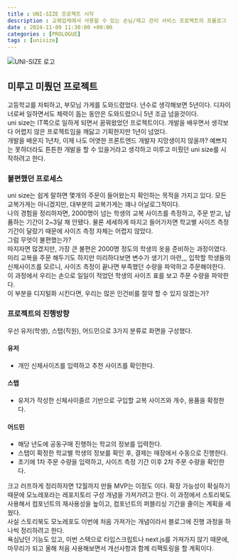 ```yaml
---
title : UNI-SIZE 프로젝트 시작 
description : 교복업체에서 사용할 수 있는 손님/재고 관리 서비스 프로젝트의 프롤로그
date : 2024-11-09 11:30:00 +09:00
categories : [PROLOGUE]
tags : [unisize] 
---
```

<img  src='{{ "/assets/img/logo.jpg" | relative_url }}' alt=' UNI-SIZE 로고'>

## 미루고 미뤘던 프로젝트
고등학교를 자퇴하고, 부모님 가게를 도와드렸었다. 년수로 생각해보면 5년이다.
디자이너로써 일하면서도 체력이 돕는 동안은 도와드렸으니 5년 조금 넘을것이다. <br >
uni size는 IT쪽으로 일하게 되면서 꿈꿔왔었던 프로젝트이다. 개발을 배우면서 생각보다 어렵지 않은 프로젝트임을 깨닳고 기획한지만 1년이 넘었다.<br >
개발을 배운지 1년차, 이제 나도 어엿한 프론트엔드 개발자 지망생이지 않을까? 예쁘지는 못하더라도 튼튼한 개발을 할 수 있을거라고 생각하고 미루고 미뤘던 uni size를 시작하려고 한다.

### 불편했던 프로세스
uni size는 쉽게 말하면 몇개의 주문이 들어왔는지 확인하는 목적을 가지고 있다. 모든 교복가게는 아니겠지만, 대부분의 교복가게는 꽤나 아날로그적이다. <br>
나의 경험을 정리하자면, 2000명이 넘는 학생의 교복 사이즈를 측정하고, 주문 받고, 납품하는 기간이 2~3달 채 안됐다. 물론 세세하게 따지고 들어가자면 학교별 사이즈 측정 기간이 달랐기 때문에 사이즈 측정 자체는 어렵지 않았다. <br>
그럼 무엇이 불편했는가? <br>
따지자면 많겠지만, 가장 큰 불편은 2000명 정도의 학생의 옷을 준비하는 과정이였다.  <br>
미리 교복을 주문 해두기도 하지만 미리하다보면 변수가 생기기 마련,,, 입학할 학생들의 신체사이즈를 모르니, 사이즈 측정이 끝나면 부족했던 수량을 파악하고 주문해야한다. 이 과정에서 우리는 손으로 일일이 적었던 학생의 사이즈 표를 보고 주문 수량을 파악한다. <br>
이 부분을 디지털화 시킨다면, 우리는 많은 인건비를 절약 할 수 있지 않겠는가?

### 프로젝트의 진행방향
우선 유저(학생), 스탭(직원), 어드민으로 3가지 분류로 화면을 구성했다. <br>

#### 유저 
- 개인 신체사이즈를 입력하고 추천 사이즈를 확인한다.
#### 스탭 
- 유저가 작성한 신체사이즐르 기반으로 구입할 교복 사이즈와 개수, 용품을 확정한다.
#### 어드민 
- 해당 년도에 공동구매 진행하는 학교의 정보를 입력한다.
- 스탭이 확정한 학교별 학생의 정보를 확인 후, 결제는 매장에서 수동으로 진행한다.
- 초기에 1차 주문 수량을 입력하고, 사이즈 측정 기간 이후 2차 주문 수량을 확인한다.

크고 러프하게 정리하자면 12월까지 만들 MVP는 이정도 이다. 확장 가능성이 확실하기 때문에 모노레포라는 레포지토리 구성 개념을 가져가려고 한다. 이 과정에서 스토리북도 사용해서 컴포넌트의 재사용성을 높이고, 컴포넌트의 퍼블리싱 기간을 줄이는 계획을 세웠다. <br>
사실 스토리북도 모노레포도 이번에 처음 가져가는 개념이라서 블로그에 진행 과정을 하나씩 정리하려고 한다.
<br>
욕심났던 기능도 있고, 이번 스택으로 타입스크립트나 next.js를 가져가지 않기 때문에, 마무리가 되고 올해 처음 사용해보면서 개선사항과 함께 리팩토링을 할 계획이다.